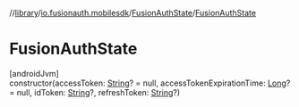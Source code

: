 //[library](../../../index.md)/[io.fusionauth.mobilesdk](../index.md)/[FusionAuthState](index.md)/[FusionAuthState](-fusion-auth-state.md)

# FusionAuthState

[androidJvm]\
constructor(accessToken: [String](https://kotlinlang.org/api/core/kotlin-stdlib/kotlin/-string/index.html)? = null, accessTokenExpirationTime: [Long](https://kotlinlang.org/api/core/kotlin-stdlib/kotlin/-long/index.html)? = null, idToken: [String](https://kotlinlang.org/api/core/kotlin-stdlib/kotlin/-string/index.html)?, refreshToken: [String](https://kotlinlang.org/api/core/kotlin-stdlib/kotlin/-string/index.html)?)